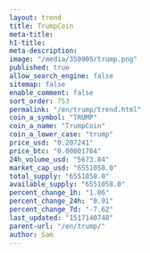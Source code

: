 ```yaml
---
layout: trend
title: TrumpCoin
meta-title: 
h1-title: 
meta-description: 
image: "/media/350905/trump.png"
published: true
allow_search_engine: false
sitemap: false
enable_comment: false
sort_order: 753
permalink: "/en/trump/trend.html"
coin_a_symbol: "TRUMP"
coin_a_name: "TrumpCoin"
coin_a_lower_case: "trump"
price_usd: "0.207241"
price_btc: "0.00001764"
24h_volume_usd: "5673.84"
market_cap_usd: "6551058.0"
total_supply: "6551058.0"
available_supply: "6551058.0"
percent_change_1h: "1.06"
percent_change_24h: "0.91"
percent_change_7d: "-7.62"
last_updated: "1517140748"
parent-url: "/en/trump/"
author: Sam
---
```


